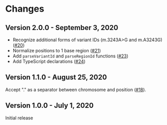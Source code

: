 # Changes

## Version 2.0.0 - September 3, 2020

- Recognize additional forms of variant IDs (m.3243A>G and m.A3243G) ([#20](https://github.com/broadinstitute/gnomad-browser-toolkit/pull/20))
- Normalize positions to 1 base region ([#21](https://github.com/broadinstitute/gnomad-browser-toolkit/pull/21))
- Add `parseVariantId` and `parseRegionId` functions ([#23](https://github.com/broadinstitute/gnomad-browser-toolkit/pull/23))
- Add TypeScript declarations ([#24](https://github.com/broadinstitute/gnomad-browser-toolkit/pull/24))

## Version 1.1.0 - August 25, 2020

Accept "." as a separator between chromosome and position ([#18](https://github.com/broadinstitute/gnomad-browser-toolkit/pull/18)).

## Version 1.0.0 - July 1, 2020

Initial release
